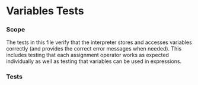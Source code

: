 # Variables Tests

### Scope

The tests in this file verify that the interpreter stores and accesses variables correctly (and provides the correct error messages when needed). This includes testing that each assignment operator works as expected individually as well as testing that variables can be used in expressions.

### Tests
